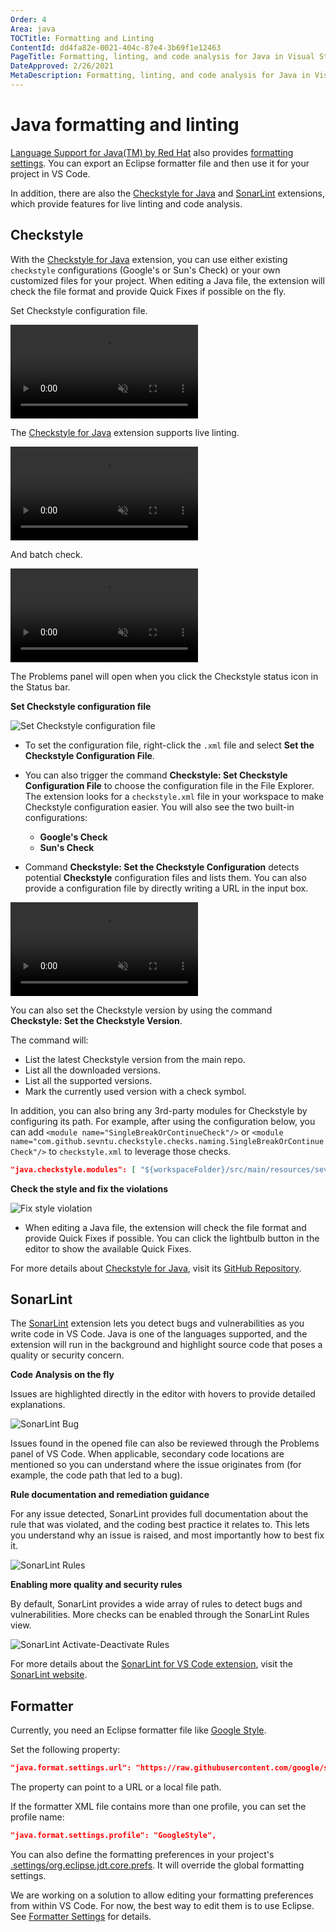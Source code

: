 ```yaml
---
Order: 4
Area: java
TOCTitle: Formatting and Linting
ContentId: dd4fa82e-0021-404c-87e4-3b69f1e12463
PageTitle: Formatting, linting, and code analysis for Java in Visual Studio Code
DateApproved: 2/26/2021
MetaDescription: Formatting, linting, and code analysis for Java in Visual Studio Code
---
```

# Java formatting and linting

[Language Support for Java(TM) by Red Hat](https://marketplace.visualstudio.com/items?itemName=redhat.java) also provides [formatting settings](https://github.com/redhat-developer/vscode-java/wiki/Formatter-settings). You can export an Eclipse formatter file and then use it for your project in VS Code.

In addition, there are also the [Checkstyle for Java](https://marketplace.visualstudio.com/items?itemName=shengchen.vscode-checkstyle) and [SonarLint](https://marketplace.visualstudio.com/items?itemName=SonarSource.sonarlint-vscode) extensions, which provide features for live linting and code analysis.

## Checkstyle

With the [Checkstyle for Java](https://marketplace.visualstudio.com/items?itemName=shengchen.vscode-checkstyle) extension, you can use either existing `checkstyle` configurations (Google's or Sun's Check) or your own customized files for your project. When editing a Java file, the extension will check the file format and provide Quick Fixes if possible on the fly.

Set Checkstyle configuration file.

<video autoplay loop muted playsinline controls>
  <source src="/docs/java/java-linting/checkstyle.mp4" type="video/mp4">
</video>

The [Checkstyle for Java](https://marketplace.visualstudio.com/items?itemName=shengchen.vscode-checkstyle) extension supports live linting.

<video autoplay loop muted playsinline controls>
  <source src="/docs/java/java-linting/checkstyle-live-linting.mp4" type="video/mp4">
</video>

And batch check.

<video autoplay loop muted playsinline controls>
  <source src="/docs/java/java-linting/checkstyle-batch.mp4" type="video/mp4">
</video>

The Problems panel will open when you click the Checkstyle status icon in the Status bar.

**Set Checkstyle configuration file**

![Set Checkstyle configuration file](images/java-linting/set_config.png)

* To set the configuration file, right-click the `.xml` file and select **Set the Checkstyle Configuration File**.
* You can also trigger the command **Checkstyle: Set Checkstyle Configuration File** to choose the configuration file in the File Explorer. The extension looks for a `checkstyle.xml` file in your workspace to make Checkstyle configuration easier. You will also see the two built-in configurations:

  * **Google's Check**
  * **Sun's Check**

* Command **Checkstyle: Set the Checkstyle Configuration** detects potential **Checkstyle** configuration files and lists them. You can also provide a configuration file by directly writing a URL in the input box.

<video autoplay loop muted playsinline controls>
  <source src="/docs/java/java-linting/checkstyle-configuration.mp4" type="video/mp4">
</video>

You can also set the Checkstyle version by using the command **Checkstyle: Set the Checkstyle Version**.

The command will:

* List the latest Checkstyle version from the main repo.
* List all the downloaded versions.
* List all the supported versions.
* Mark the currently used version with a check symbol.

In addition, you can also bring any 3rd-party modules for Checkstyle by configuring its path. For example, after using the configuration below, you can add `<module name="SingleBreakOrContinueCheck"/>` or `<module name="com.github.sevntu.checkstyle.checks.naming.SingleBreakOrContinueCheck"/>` to `checkstyle.xml` to leverage those checks.

```json
"java.checkstyle.modules": [ "${workspaceFolder}/src/main/resources/sevntu-checks-1.35.0.jar" ]
```

**Check the style and fix the violations**

![Fix style violation](images/java-linting/quick_fix.png)

* When editing a Java file, the extension will check the file format and provide Quick Fixes if possible. You can click the lightbulb button in the editor to show the available Quick Fixes.

For more details about [Checkstyle for Java](https://marketplace.visualstudio.com/items?itemName=shengchen.vscode-checkstyle), visit its [GitHub Repository](https://github.com/jdneo/vscode-checkstyle).

## SonarLint

The [SonarLint](https://marketplace.visualstudio.com/items?itemName=SonarSource.sonarlint-vscode) extension lets you detect bugs and vulnerabilities as you write code in VS Code. Java is one of the languages supported, and the extension will run in the background and highlight source code that poses a quality or security concern.

**Code Analysis on the fly**

Issues are highlighted directly in the editor with hovers to provide detailed explanations.

![SonarLint Bug](images/java-linting/SonarLint.Bug.gif)

Issues found in the opened file can also be reviewed through the Problems panel of VS Code. When applicable, secondary code locations are mentioned so you can understand where the issue originates from (for example, the code path that led to a bug).

**Rule documentation and remediation guidance**

For any issue detected, SonarLint provides full documentation about the rule that was violated, and the coding best practice it relates to. This lets you understand why an issue is raised, and most importantly how to best fix it.

![SonarLint Rules](images/java-linting/SonarLint.Rule.Description.gif)

**Enabling more quality and security rules**

By default, SonarLint provides a wide array of rules to detect bugs and vulnerabilities. More checks can be enabled through the SonarLint Rules view.

![SonarLint Activate-Deactivate Rules](images/java-linting/SonarLint.Activate-Deactivate.Rules.gif)

For more details about the [SonarLint for VS Code extension](https://marketplace.visualstudio.com/items?itemName=SonarSource.sonarlint-vscode), visit the [SonarLint website](https://www.sonarlint.org/vscode/).

## Formatter

Currently, you need an Eclipse formatter file like [Google Style](https://raw.githubusercontent.com/google/styleguide/gh-pages/eclipse-java-google-style.xml).

Set the following property:

```json
"java.format.settings.url": "https://raw.githubusercontent.com/google/styleguide/gh-pages/eclipse-java-google-style.xml",
```

The property can point to a URL or a local file path.

If the formatter XML file contains more than one profile, you can set the profile name:

```json
"java.format.settings.profile": "GoogleStyle",
```

You can also define the formatting preferences in your project's [.settings/org.eclipse.jdt.core.prefs](https://gist.github.com/fbricon/30c5971f7e492c8a74ca2b2d7a7bb966). It will override the global formatting settings.

We are working on a solution to allow editing your formatting preferences from within VS Code. For now, the best way to edit them is to use Eclipse. See [Formatter Settings](https://github.com/redhat-developer/vscode-java/wiki/Formatter-settings) for details.
